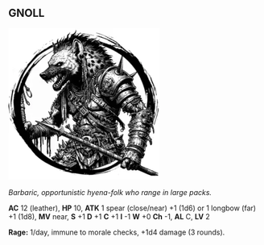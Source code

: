 ## GNOLL

![](images/gnoll.webp)

_Barbaric, opportunistic hyena-folk who range in large packs._

**AC** 12 (leather), **HP** 10, **ATK** 1 spear (close/near) +1 (1d6) or 1 longbow (far) +1 (1d8), **MV** near, **S** +1 **D** +1 **C** +1 **I** -1 **W** +0 **Ch** -1, **AL** C, **LV** 2

**Rage:** 1/day, immune to morale checks, +1d4 damage (3 rounds).


